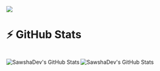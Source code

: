 
![](https://discord.c99.nl/widget/theme-2/894794517079793704.png)



# :zap: GitHub Stats
  <br>
  <img align="left" alt="SawshaDev's GitHub Stats" src="https://github-readme-stats.vercel.app/api?username=SawshaDev&show_icons=true&hide_border=true&theme=radical" />
  <img align="left" alt="SawshaDev's GitHub Stats" src="https://github-readme-stats.vercel.app/api/top-langs/?username=SawshaDev&show_icons=true&hide_border=true&theme=radical" />

